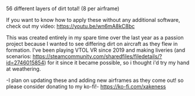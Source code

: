 56 different layers of dirt total! (8 per airframe)

If you want to know how to apply these without any additional software, check out my video: https://youtu.be/wn6mA8kC8bc

This was created entirely in my spare time over the last year as a passion project because I wanted to see differing dirt on aircraft as they flew in formation.  I've been playing VTOL VR since 2019 and making liveries (and scenarios: https://steamcommunity.com/sharedfiles/filedetails/?id=2746015854) for it since it became possible, so i thought i'd try my hand at weathering.

-I plan on updating these and adding new airframes as they come out! so please consider donating to my ko-fi!-
https://ko-fi.com/xakeness
